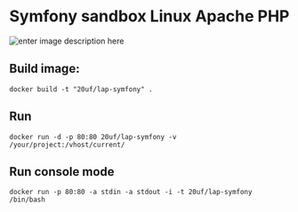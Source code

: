 Symfony sandbox Linux Apache PHP
=======

![enter image description here](https://circleci.com/gh/mcolabs/lap-symfony.svg?style=shield&circle-token=:circle-token)

Build image:
---------------

    docker build -t "20uf/lap-symfony" . 

Run
---------------

    docker run -d -p 80:80 20uf/lap-symfony -v /your/project:/vhost/current/

Run console mode
---------------

    docker run -p 80:80 -a stdin -a stdout -i -t 20uf/lap-symfony /bin/bash


